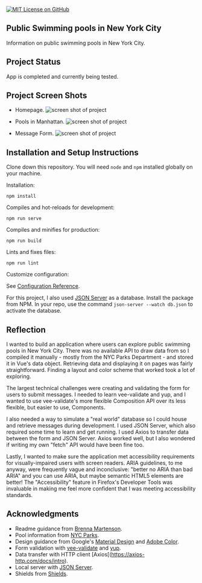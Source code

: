 [![MIT License on GitHub](https://img.shields.io/github/license/seankelliher/nyc-public-pools?style=flat-square)](/LICENSE.txt)
## Public Swimming pools in New York City

Information on public swimming pools in New York City.

## Project Status

App is completed and currently being tested.

## Project Screen Shots

* Homepage.
![screen shot of project](/screenshots/nyc-public-pools-screenshot1.png?s=600)

* Pools in Manhattan.
![screen shot of project](/screenshots/nyc-public-pools-screenshot2.png?s=600)

* Message Form.
![screen shot of project](/screenshots/nyc-public-pools-screenshot3.png?s=600)

## Installation and Setup Instructions

Clone down this repository. You will need `node` and `npm` installed globally on your machine.

Installation:

`npm install`

Compiles and hot-reloads for development:

`npm run serve`

Compiles and minifies for production:

`npm run build`

Lints and fixes files:

`npm run lint`

Customize configuration:

See [Configuration Reference](https://cli.vuejs.org/config/).

For this project, I also used [JSON Server](https://www.npmjs.com/package/json-server) as a database. Install the package from NPM. In your repo, use the command `json-server --watch db.json` to activate the database.

## Reflection

I wanted to build an application where users can explore public swimming pools in New York City. There was no available API to draw data from so I compiled it manually - mostly from the NYC Parks Department - and stored it in Vue's data object. Retrieving data and displaying it on pages was fairly straightforward. Finding a layout and color scheme that worked took a lot of exploring.

The largest technical challenges were creating and validating the form for users to submit messages. I needed to learn vee-validate and yup, and I wanted to use vee-validate's more flexible Composition API over its less flexible, but easier to use, Components. 

I also needed a way to simulate a "real world" database so I could house and retrieve messages during development. I used JSON Server, which also required some time to learn and get running. I used Axios to transfer data between the form and JSON Server. Axios worked well, but I also wondered if writing my own "fetch" API would have been fine too.

Lastly, I wanted to make sure the application met accessibility requirements for visually-impaired users with screen readers. ARIA guidelines, to me anyway, were frequently vague and inconclusive: "better no ARIA than bad ARIA" and you can use ARIA, but maybe semantic HTML5 elements are better! The "Accessibility" feature in Firefox's Developer Tools was invaluable in making me feel more confident that I was meeting accessibility standards.

## Acknowledgments

* Readme guidance from [Brenna Martenson](https://gist.github.com/martensonbj/6bf2ec2ed55f5be723415ea73c4557c4).
* Pool information from [NYC Parks](https://www.nycgovparks.org/highlights/places-to-go/pools).
* Design guidance from Google's [Material Design](https://material.io/design) and [Adobe Color](https://color.adobe.com/trends).
* Form validation with [vee-validate](https://vee-validate.logaretm.com/v4) and [yup](https://www.npmjs.com/package/yup).
* Data transfer with HTTP client [Axios[(https://axios-http.com/docs/intro).
* Local server with [JSON Server](https://www.npmjs.com/package/json-server).
* Shields from [Shields](https://shields.io).